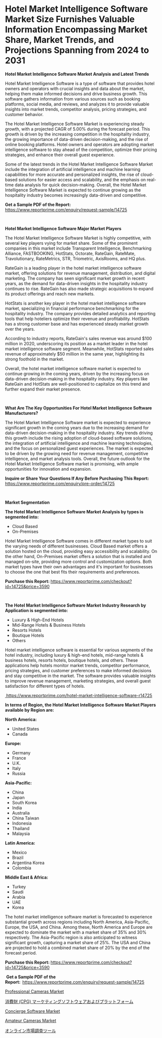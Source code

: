 <p><h1>Hotel Market Intelligence Software Market Size Furnishes Valuable Information Encompassing Market Share, Market Trends, and Projections Spanning from 2024 to 2031</h1></p><p><strong>Hotel Market Intelligence Software Market Analysis and Latest Trends</strong></p>
<p><p>Hotel Market Intelligence Software is a type of software that provides hotel owners and operators with crucial insights and data about the market, helping them make informed decisions and drive business growth. This software gathers information from various sources such as booking platforms, social media, and reviews, and analyzes it to provide valuable insights into market trends, competitor analysis, pricing strategies, and customer behavior.</p><p>The Hotel Market Intelligence Software Market is experiencing steady growth, with a projected CAGR of 5.00% during the forecast period. This growth is driven by the increasing competition in the hospitality industry, the growing importance of data-driven decision-making, and the rise of online booking platforms. Hotel owners and operators are adopting market intelligence software to stay ahead of the competition, optimize their pricing strategies, and enhance their overall guest experience.</p><p>Some of the latest trends in the Hotel Market Intelligence Software Market include the integration of artificial intelligence and machine learning capabilities for more accurate and personalized insights, the rise of cloud-based solutions for easier access and scalability, and the emphasis on real-time data analysis for quick decision-making. Overall, the Hotel Market Intelligence Software Market is expected to continue growing as the hospitality industry becomes increasingly data-driven and competitive.</p></p>
<p><strong>Get a Sample PDF of the Report:&nbsp;</strong> <a href="https://www.reportprime.com/enquiry/request-sample/14725">https://www.reportprime.com/enquiry/request-sample/14725</a></p>
<p>&nbsp;</p>
<p><strong>Hotel Market Intelligence Software Major Market Players</strong></p>
<p><p>The Hotel Market Intelligence Software Market is highly competitive, with several key players vying for market share. Some of the prominent companies in this market include Transparent Intelligence, Benchmarking Alliance, FASTBOOKING, HotStats, Octorate, RateGain, RateMate, Travolutionary, RateMetrics, STR, Triometric, AxisRooms, and HQ plus.</p><p>RateGain is a leading player in the hotel market intelligence software market, offering solutions for revenue management, distribution, and digital marketing. The company has seen significant market growth in recent years, as the demand for data-driven insights in the hospitality industry continues to rise. RateGain has also made strategic acquisitions to expand its product offerings and reach new markets.</p><p>HotStats is another key player in the hotel market intelligence software market, specializing in financial performance benchmarking for the hospitality industry. The company provides detailed analytics and reporting tools that help hoteliers optimize their revenue and profitability. HotStats has a strong customer base and has experienced steady market growth over the years.</p><p>According to industry reports, RateGain's sales revenue was around $100 million in 2020, underscoring its position as a market leader in the hotel market intelligence software segment. Meanwhile, HotStats reported sales revenue of approximately $50 million in the same year, highlighting its strong foothold in the market.</p><p>Overall, the hotel market intelligence software market is expected to continue growing in the coming years, driven by the increasing focus on data-driven decision-making in the hospitality industry. Key players like RateGain and HotStats are well-positioned to capitalize on this trend and further expand their market presence.</p></p>
<p>&nbsp;</p>
<p><strong>What Are The Key Opportunities For Hotel Market Intelligence Software Manufacturers?</strong></p>
<p><p>The Hotel Market Intelligence Software market is expected to experience significant growth in the coming years due to the increasing demand for data-driven decision-making in the hospitality industry. Key trends driving this growth include the rising adoption of cloud-based software solutions, the integration of artificial intelligence and machine learning technologies, and the focus on personalized guest experiences. The market is expected to be driven by the growing need for revenue management, competitive intelligence, and market analysis tools. Overall, the future outlook for the Hotel Market Intelligence Software market is promising, with ample opportunities for innovation and expansion.</p></p>
<p><strong>Inquire or Share Your Questions If Any Before Purchasing This Report:</strong> <a href="https://www.reportprime.com/enquiry/pre-order/14725">https://www.reportprime.com/enquiry/pre-order/14725</a></p>
<p>&nbsp;</p>
<p><strong>Market Segmentation</strong></p>
<p><strong>The Hotel Market Intelligence Software Market Analysis by types is segmented into:</strong></p>
<p><ul><li>Cloud Based</li><li>On-Premises</li></ul></p>
<p><p>Hotel Market Intelligence Software comes in different market types to suit the varying needs of different businesses. Cloud Based market offers a solution hosted on the cloud, providing easy accessibility and scalability. On the other hand, On-Premises market offers a solution that is installed and managed on-site, providing more control and customization options. Both market types have their own advantages and it's important for businesses to choose the one that best fits their requirements and preferences.</p></p>
<p><strong>Purchase this Report:&nbsp;</strong><a href="https://www.reportprime.com/checkout?id=14725&price=3590">https://www.reportprime.com/checkout?id=14725&price=3590</a></p>
<p>&nbsp;</p>
<p><strong>The Hotel Market Intelligence Software Market Industry Research by Application is segmented into:</strong></p>
<p><ul><li>Luxury & High-End Hotels</li><li>Mid-Range Hotels & Business Hotels</li><li>Resorts Hotels</li><li>Boutique Hotels</li><li>Others</li></ul></p>
<p><p>Hotel market intelligence software is essential for various segments of the hotel industry, including luxury & high-end hotels, mid-range hotels & business hotels, resorts hotels, boutique hotels, and others. These applications help hotels monitor market trends, competitor performance, pricing strategies, and customer preferences to make informed decisions and stay competitive in the market. The software provides valuable insights to improve revenue management, marketing strategies, and overall guest satisfaction for different types of hotels.</p></p>
<p><a href="https://www.reportprime.com/hotel-market-intelligence-software-r14725">&nbsp;https://www.reportprime.com/hotel-market-intelligence-software-r14725</a></p>
<p><strong>In terms of Region, the Hotel Market Intelligence Software Market Players available by Region are:</strong></p>
<p>
    <p> <strong> North America: </strong>
        <ul>
            <li>United States</li>
            <li>Canada</li>
        </ul>
        </p> 
    <p> <strong> Europe: </strong>
        <ul>
            <li>Germany</li>
            <li>France</li>
            <li>U.K.</li>
            <li>Italy</li>
            <li>Russia</li>
        </ul>
        </p> 
    <p> <strong> Asia-Pacific: </strong>
        <ul>
            <li>China</li>
            <li>Japan</li>
            <li>South Korea</li>
            <li>India</li>
            <li>Australia</li>
            <li>China Taiwan</li>
            <li>Indonesia</li>
            <li>Thailand</li>
            <li>Malaysia</li>
        </ul>
        </p> 
    <p> <strong> Latin America: </strong>
        <ul>
            <li>Mexico</li>
            <li>Brazil</li>
            <li>Argentina Korea</li>
            <li>Colombia</li>
        </ul>
        </p> 
    <p> <strong> Middle East & Africa: </strong>
        <ul>
            <li>Turkey</li>
            <li>Saudi</li>
            <li>Arabia</li>
            <li>UAE</li>
            <li>Korea</li>
        </ul>
    </p>
    </p>
<p><p>The hotel market intelligence software market is forecasted to experience substantial growth across regions including North America, Asia-Pacific, Europe, the USA, and China. Among these, North America and Europe are expected to dominate the market with a market share of 35% and 30% respectively. The Asia-Pacific region is also anticipated to witness significant growth, capturing a market share of 25%. The USA and China are projected to hold a combined market share of 20% by the end of the forecast period.</p></p>
<p><strong>Purchase this Report: </strong><a href="https://www.reportprime.com/checkout?id=14725&price=3590">https://www.reportprime.com/checkout?id=14725&price=3590</a></p>
<p>&nbsp;<strong>Get a Sample PDF of the Report:&nbsp;&nbsp;</strong><a href="https://www.reportprime.com/enquiry/request-sample/14725">https://www.reportprime.com/enquiry/request-sample/14725</a></p>
<p><strong></strong></p>
<p><p><a href="https://issuu.com/reportprime-2/docs/professional-cameras-market-size-2030.pptx">Professional Cameras Market</a></p><p><a href="https://github.com/LeanneBruen2023/Market-Research-Report-List-1/blob/main/176197281100.md">消費財 (CPG) マーケティングソフトウェアおよびプラットフォーム</a></p><p><a href="https://github.com/yemakinde/Market-Research-Report-List-2/blob/main/concierge-software-market.md">Concierge Software Market</a></p><p><a href="https://issuu.com/reportprime-2/docs/amateur-cameras-market-size-2030.pptx">Amateur Cameras Market</a></p><p><a href="https://github.com/cnnriuez22368/Market-Research-Report-List-2/blob/main/434165181099.md">オンライン市場調査ツール</a></p></p>